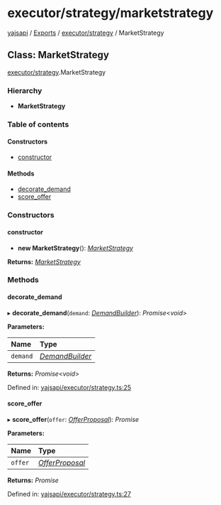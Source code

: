 # executor/strategy/marketstrategy

[yajsapi](https://github.com/golemfactory/yagna-docs/tree/9699eb3e934dbc2c15063c37bc7a317a2c47fef4/yajsapi/README.md) / [Exports](https://github.com/golemfactory/yagna-docs/tree/9699eb3e934dbc2c15063c37bc7a317a2c47fef4/yajsapi/modules.md) / [executor/strategy](../yajsapi-2/executor_strategy.md) / MarketStrategy

## Class: MarketStrategy

[executor/strategy](../yajsapi-2/executor_strategy.md).MarketStrategy

### Hierarchy

* **MarketStrategy**

### Table of contents

#### Constructors

* [constructor](executor_strategy.marketstrategy.md#constructor)

#### Methods

* [decorate\_demand](executor_strategy.marketstrategy.md#decorate_demand)
* [score\_offer](executor_strategy.marketstrategy.md#score_offer)

### Constructors

#### constructor

+ **new MarketStrategy**\(\): [_MarketStrategy_](executor_strategy.marketstrategy.md)

**Returns:** [_MarketStrategy_](executor_strategy.marketstrategy.md)

### Methods

#### decorate\_demand

▸ **decorate\_demand**\(`demand`: [_DemandBuilder_](props_builder.demandbuilder.md)\): _Promise_&lt;_void_&gt;

**Parameters:**

| Name | Type |
| :--- | :--- |
| `demand` | [_DemandBuilder_](props_builder.demandbuilder.md) |

**Returns:** _Promise_&lt;_void_&gt;

Defined in: [yajsapi/executor/strategy.ts:25](https://github.com/golemfactory/yajsapi/blob/0a8d8c8/yajsapi/executor/strategy.ts#L25)

#### score\_offer

▸ **score\_offer**\(`offer`: [_OfferProposal_](rest_market.offerproposal.md)\): _Promise_

**Parameters:**

| Name | Type |
| :--- | :--- |
| `offer` | [_OfferProposal_](rest_market.offerproposal.md) |

**Returns:** _Promise_

Defined in: [yajsapi/executor/strategy.ts:27](https://github.com/golemfactory/yajsapi/blob/0a8d8c8/yajsapi/executor/strategy.ts#L27)

